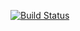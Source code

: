 [![Build Status](https://travis-ci.org/Nathanduggan/posters.svg?branch=master)](https://travis-ci.org/Nathanduggan/posters)
